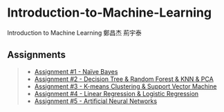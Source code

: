 # Introduction-to-Machine-Learning
Introduction to Machine Learning 鄭昌杰 荊宇泰

## Assignments
>* [Assignment #1 - Naïve Bayes](/Assignment%20%231)
>* [Assignment #2 - Decision Tree & Random Forest & KNN & PCA](/Assignment%20%232)
>* [Assignment #3 - K-means Clustering & Support Vector Machine](/Assignment%20%233)
>* [Assignment #4 - Linear Regression & Logistic Regression](/Assignment%20%234)
>* [Assignment #5 - Artificial Neural Networks](/Assignment%20%235)
